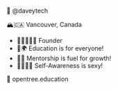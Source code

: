 👋 @daveytech

🏔🇨🇦 Vancouver, Canada

- 🧔🏻‍♂️🏳️‍🌈 Founder
- 📖🌍 Education is for everyone!
- 🙋🌱 Mentorship is fuel for growth!
- 🧘🏻‍♂️😌 Self-Awareness is sexy!

🌳 opentree.education

